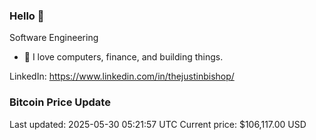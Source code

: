 ### Hello 🤙  

Software Engineering

- 🔭 I love computers, finance, and building things.
  
LinkedIn: https://www.linkedin.com/in/thejustinbishop/  






































































































































































































































































































































































































































































































































### Bitcoin Price Update
Last updated: 2025-05-30 05:21:57 UTC
Current price: $106,117.00 USD
